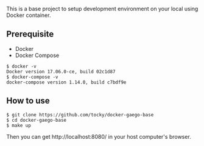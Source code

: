 This is a base project to setup development environment on your local using Docker container.

## Prerequisite

- Docker
- Docker Compose

```
$ docker -v
Docker version 17.06.0-ce, build 02c1d87
$ docker-compose -v
docker-compose version 1.14.0, build c7bdf9e
```

## How to use

```
$ git clone https://github.com/tocky/docker-gaego-base
$ cd docker-gaego-base
$ make up
```

Then you can get http://localhost:8080/ in your host computer's browser.
